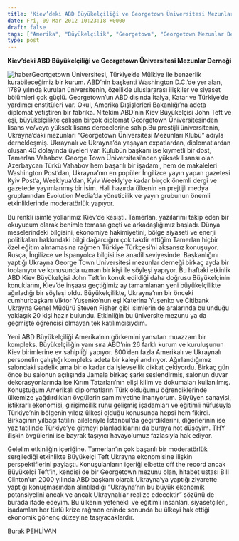 ```yaml
---
title: 'Kiev’deki ABD Büyükelçiliği ve Georgetown Üniversitesi Mezunlar Derneği'
date: Fri, 09 Mar 2012 10:23:18 +0000
draft: false
tags: ["Amerika", "Büyükelçilik", "Georgetown", "Georgetown Mezunlar Derneği", "Kiev", "Kyiv Post", "Ukrayna Dış İlişkileri", "Uluslarası İlişkiler", "Yaşam"]
type: post
---
```













**Kiev’deki ABD Büyükelçiliği ve Georgetown Üniversitesi Mezunlar Derneği**

![haber](https://burakpehlivan.org/tuid_images/geo.jpg)Geortgetown Üniversitesi, Türkiye’de Mülkiye ile benzerlik kurabileceğimiz bir kurum. ABD’nin başkenti Washington D.C.’de yer alan, 1789 yılında kurulan üniversitenin, özellikle uluslararası ilişkiler ve siyaset bölümleri çok güçlü. Georgetown’un ABD dışında İtalya, Katar ve Türkiye’de yardımcı enstitüleri var. Okul, Amerika Dışişlerleri Bakanlığı’na adeta diplomat yetiştiren bir fabrika. Nitekim ABD’nin Kiev Büyükelçisi John Teft ve eşi, büyükelçilikte çalışan birçok diplomat Georgetown Üniversitesinden lisans ve/veya yüksek lisans derecelerine sahip.Bu prestijli üniversitenin, Ukrayna’daki mezunları “Georgetown Üniversitesi Mezunları Klubü” adıyla dernekleşmiş. Ukraynalı ve Ukrayna’da yaşayan expatlardan, diplomatlardan oluşan 40 dolayında üyeleri var. Kulubün başkanı ise kıymetli bir dost, Tamerlan Vahabov. George Town Üniversitesi’nden yüksek lisansı olan Azerbaycan Türkü Vahabov hem başarılı bir işadamı, hem de makaleleri Washington Post’dan, Ukrayna’nın en popüler İngilizce yayın yapan gazetesi Kyiv Post’a, Weeklyua’dan, Kyiv Weekly’ye kadar birçok önemli dergi ve gazetede yayımlanmış bir isim. Hali hazırda ülkenin en prejtijli medya gruplarından Evolution Media’da yöneticilik ve yayın grubunun önemli etkinliklerinde moderatörlük yapıyor.

Bu renkli isimle yollarımız Kiev’de kesişti. Tamerlan, yazılarımı takip eden bir okuyucum olarak benimle temasa geçti ve arkadaşlığımız başladı. Dünya meselerindeki bilgisini, ekonomiye hakimiyetini, bölge siyaseti ve enerji politikaları hakkındaki bilgi dağarcığını çok takdir ettiğim Tamerlan hiçbir özel eğitim almamasına rağmen Türkiye Türkçesi’ni aksansız konuşuyor. Rusça, İngilizce ve İspanyolca bilgisi ise anadil seviyesinde. Başkanlığını yaptığı Ukrayna George Town Üniversitesi mezunlar derneği birkaç ayda bir toplanıyor ve konusunda uzman bir kişi ile söyleşi yapıyor. Bu haftaki etkinlik ABD Kiev Büyükelçisi John Teft’in konuk edildiği daha doğrusu Büyükelçinin konuklarını, Kiev’de inşaası geçtiğimiz ay tamamlanan yeni büyükelçilikte ağırladığı bir söyleşi oldu. Büyükelçilikte, Ukrayna’nın bir önceki cumhurbaşkanı Viktor Yuşenko’nun eşi Katerina Yuşenko ve Citibank Ukrayna Genel Müdürü Steven Fisher gibi isimlerin de aralarında bulunduğu yaklaşık 20 kişi hazır bulundu. Etkinliğin bu üniversite mezunu ya da geçmişte öğrencisi olmayan tek katılımcısıydım.

Yeni ABD Büyükelçiliği Amerika’nın görkemini yansıtan muazzam bir kompleks. Büyükelçiliğin yanı sıra ABD’nin 26 farklı kurum ve kuruluşunun Kiev birimlerine ev sahipliği yapıyor. 800’den fazla Amerikalı ve Ukraynalı personelin çalıştığı kompleks adeta bir kaleyi andırıyor. Ağırlandığımız salondaki sadelik ama bir o kadar da işlevsellik dikkat çekiyordu. Birkaç gün önce bu salonun açılışında Jamala birkaç şarkı seslendirmiş, salonun duvar dekorasyonlarında ise Kırım Tatarları’nın elişi kilim ve dokumaları kullanılmış. Konuştuğum Amerikalı diplomatların Türk olduğumu öğrendiklerinde ülkemize yağdırdıkları övgülerin samimiyetine inanıyorum. Büyüyen sanayisi, istikrarlı ekonomisi, girişimcilik ruhu gelişmiş işadamları ve eğitimli nüfusuyla Türkiye’nin bölgenin yıldız ülkesi olduğu konusunda hepsi hem fikirdi. Birkaçının yılbaşı tatilini aileleriyle İstanbul’da geçirdiklerini, diğerlerinin ise yaz tatilinde Türkiye’ye gitmeyi planladıklarını da buraya not düşeyim. THY ilişkin övgülerini ise bayrak taşıyıcı havayolumuz fazlasıyla hak ediyor.

Gelelim etkinliğin içeriğine. Tamerlan’ın çok başarılı bir moderatörlük sergilediği etkinlikte Büyükelçi Teft Ukrayna ekonomisine ilişkin perspektiflerini paylaştı. Konuşulanların içeriği elbette off the record ancak Büyükelçi Teft’in, kendisi de bir Georgetown mezunu olan, hitabet ustası Bill Clinton’un 2000 yılında ABD başkanı olarak Ukrayna’ya yaptığı ziyarette yaptığı konuşmasından alıntıladığı “Ukrayna’nın bu büyük ekonomik potansiyelini ancak ve ancak Ukraynalılar realize edecektir” sözünü de burada ifade edeyim. Bu ülkenin yetenekli ve eğitimli insanları, siyasetçileri, işadamları her türlü krize rağmen eninde sonunda bu ülkeyi hak ettiği ekonomik gönenç düzeyine taşıyacaklardır.

Burak PEHLİVAN
